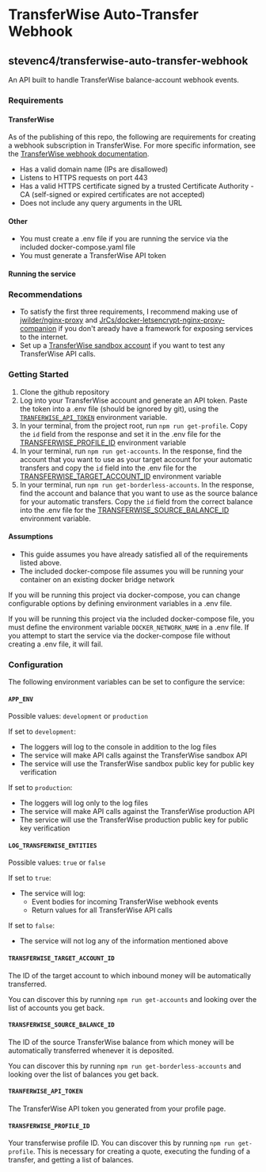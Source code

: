 # TransferWise Auto-Transfer Webhook

## stevenc4/transferwise-auto-transfer-webhook

An API built to handle TransferWise balance-account webhook events.

### Requirements

#### TransferWise

As of the publishing of this repo, the following are requirements for creating a webhook subscription in TransferWise. For more specific information, see the [TransferWise webhook documentation](https://api-docs.transferwise.com/#profile-webhooks).
* Has a valid domain name (IPs are disallowed)
* Listens to HTTPS requests on port 443
* Has a valid HTTPS certificate signed by a trusted Certificate Authority - CA (self-signed or expired certificates are not accepted)
* Does not include any query arguments in the URL

#### Other

* You must create a .env file if you are running the service via the included docker-compose.yaml file
* You must generate a TransferWise API token

#### Running the service

### Recommendations
* To satisfy the first three requirements, I recommend making use of [jwilder/nginx-proxy](https://github.com/jwilder/nginx-proxy) and [JrCs/docker-letsencrypt-nginx-proxy-companion](https://github.com/JrCs/docker-letsencrypt-nginx-proxy-companion) if you don't aready have a framework for exposing services to the internet.
* Set up a [TransferWise sandbox account](https://sandbox.transferwise.tech/) if you want to test any TransferWise API calls.

### Getting Started

1. Clone the github repository
2. Log into your TransferWise account and generate an API token. Paste the token into a .env file (should be ignored by git), using the [`TRANFERWISE_API_TOKEN`](#TRANFERWISE_API_TOKEN) environment variable.
3. In your terminal, from the project root, run `npm run get-profile`. Copy the `id` field from the response and set it in the .env file for the [TRANSFERWISE_PROFILE_ID](#TRANSFERWISE_PROFILE_ID) environment variable
4. In your terminal, run `npm run get-accounts`. In the response, find the account that you want to use as your target account for your automatic transfers and copy the `id` field into the .env file for the [TRANSFERWISE_TARGET_ACCOUNT_ID](#TRANSFERWISE_TARGET_ACCOUNT_ID) environment variable
5. In your terminal, run `npm run get-borderless-accounts`. In the response, find the account and balance that you want to use as the source balance for your automatic transfers. Copy the `id` field from the correct balance into the .env file for the [TRANSFERWISE_SOURCE_BALANCE_ID](#TRANSFERWISE_SOURCE_BALANCE_ID) environment variable.

#### Assumptions
* This guide assumes you have already satisfied all of the requirements listed above.
* The included docker-compose file assumes you will be running your container on an existing docker bridge network

If you will be running this project via docker-compose, you can change configurable options by defining environment variables in a .env file.

If you will be running this project via the included docker-compose file, you must define the environment variable `DOCKER_NETWORK_NAME` in a .env file. If you attempt to start the service via the docker-compose file without creating a .env file, it will fail.

### Configuration

The following environment variables can be set to configure the service:

#### `APP_ENV`
Possible values: `development` or `production`

If set to `development`:
* The loggers will log to the console in addition to the log files
* The service will make API calls against the TransferWise sandbox API
* The service will use the TransferWise sandbox public key for public key verification

If set to `production`:
* The loggers will log only to the log files
* The service will make API calls against the TransferWise production API
* The service will use the TransferWise production public key for public key verification

#### `LOG_TRANSFERWISE_ENTITIES`
Possible values: `true` or `false`

If set to `true`:
* The service will log:
  * Event bodies for incoming TransferWise webhook events
  * Return values for all TransferWise API calls

If set to `false`:
  * The service will not log any of the information mentioned above

#### `TRANSFERWISE_TARGET_ACCOUNT_ID`
The ID of the target account to which inbound money will be automatically transferred.

You can discover this by running `npm run get-accounts` and looking over the list of accounts you get back.

#### `TRANSFERWISE_SOURCE_BALANCE_ID`
The ID of the source TransferWise balance from which money will be automatically transferred whenever it is deposited.

You can discover this by running `npm run get-borderless-accounts` and looking over the list of balances you get back.

#### `TRANFERWISE_API_TOKEN`
The TransferWise API token you generated from your profile page.

#### `TRANSFERWISE_PROFILE_ID`
Your transferwise profile ID. You can discover this by running `npm run get-profile`. This is necessary for creating a quote, executing the funding of a transfer, and getting a list of balances.
